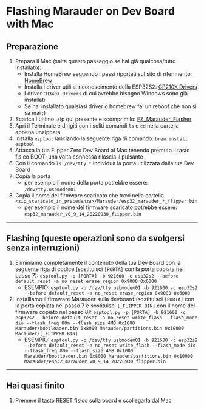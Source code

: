 # Flashing Marauder on Dev Board with Mac

## Preparazione

1. Prepara il Mac (salta questo passaggio se hai già qualcosa/tutto installato):
    - Installa HomeBrew seguendo i passi riportati sul sito di riferimento: [HomeBrew](https://brew.sh/index_it)
    - Installa i driver utili al riconoscimento della ESP32S2: [CP210X Drivers](https://www.silabs.com/developers/usb-to-uart-bridge-vcp-drivers?tab=downloads)
    - I driver `CH340X Drivers` di cui avrebbe bisogno Windows sono già installati
    - Se hai installato qualsiasi driver o homebrew fai un reboot che non si sa mai ;)
2. Scarica l'ultimo .zip qui presente e scomprimilo: [FZ_Marauder_Flasher](https://github.com/UberGuidoZ/Flipper/tree/main/Wifi_DevBoard/FZ_Marauder_Flasher)
3. Apri il Terminale e dirigiti con i soliti comandi `ls` e `cd` nella cartella appena unzippata
4. Installa `esptool` lanciando la seguente riga di comando: `brew install esptool`
5. Attacca la tua Flipper Zero Dev Board al Mac tenendo premuto il tasto fisico BOOT; una volta connessa rilascia il pulsante
6. Con il comando `ls /dev/tty.*` individua la porta utilizzata dalla tua Dev Board 
7. Copia la porta
   - per esempio il nome della porta potrebbe essere: `/dev/tty.usbmodem01`
8. Copia il nome del firmware scaricato che trovi nella cartella `<zip_scaricato_in_precedenza>/Marauder/esp32_marauder_*_flipper.bin`
   - per esempio il nome del firmware scaricato potrebbe essere: `esp32_marauder_v0_9_14_20220930_flipper.bin`

---

## Flashing (queste operazioni sono da svolgersi senza interruzioni)

1. Eliminiamo completamente il contenuto della tua Dev Board con la seguente riga di codice (sostituisci `[PORTA]` con la porta copiata nel passo 7): `esptool.py -p [PORTA] -b 921600 -c esp32s2 --before default_reset -a no_reset erase_region 0x9000 0x6000`
    - ESEMPIO: `esptool.py -p /dev/tty.usbmodem01 -b 921600 -c esp32s2 --before default_reset -a no_reset erase_region 0x9000 0x6000`
2. Installiamo il firmware Marauder sulla devboard (sostituisci `[PORTA]` con la porta copiata nel passo 7 e sostituisci `[_FLIPPER.BIN]` con il nome del firmware copiato nel passo 8): `esptool.py -p [PORTA] -b 921600 -c esp32s2 --before default_reset -a no_reset write_flash --flash_mode dio --flash_freq 80m --flash_size 4MB 0x1000 Marauder/bootloader.bin 0x8000 Marauder/partitions.bin 0x10000 Marauder/[_FLIPPER.BIN]`
    - ESEMPIO: `esptool.py -p /dev/tty.usbmodem01 -b 921600 -c esp32s2 --before default_reset -a no_reset write_flash --flash_mode dio --flash_freq 80m --flash_size 4MB 0x1000 Marauder/bootloader.bin 0x8000 Marauder/partitions.bin 0x10000 Marauder/esp32_marauder_v0_9_14_20220930_flipper.bin` 

---

## Hai quasi finito

1. Premere il tasto RESET fisico sulla board e scollegarla dal Mac

